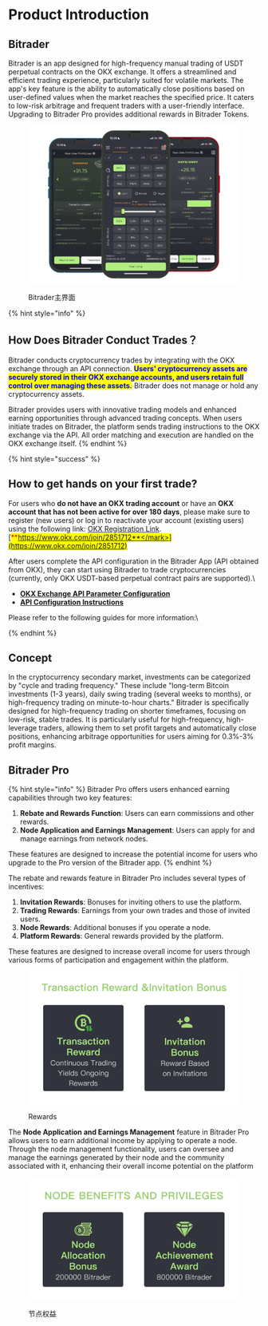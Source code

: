 # Product Introduction

## Bitrader

Bitrader is an app designed for high-frequency manual trading of USDT perpetual contracts on the OKX exchange. It offers a streamlined and efficient trading experience, particularly suited for volatile markets. The app's key feature is the ability to automatically close positions based on user-defined values when the market reaches the specified price. It caters to low-risk arbitrage and frequent traders with a user-friendly interface. Upgrading to Bitrader Pro provides additional rewards in Bitrader Tokens.

<figure><img src=".gitbook/assets/Group 47322.png" alt=""><figcaption><p>Bitrader主界面</p></figcaption></figure>

{% hint style="info" %}
## How Does Bitrader Conduct Trades？

Bitrader conducts cryptocurrency trades by integrating with the OKX exchange through an API connection. <mark style="color:blue;">**Users’ cryptocurrency assets are securely stored in their OKX exchange accounts, and users retain full control over managing these assets.**</mark> Bitrader does not manage or hold any cryptocurrency assets.

Bitrader provides users with innovative trading models and enhanced earning opportunities through advanced trading concepts. When users initiate trades on Bitrader, the platform sends trading instructions to the OKX exchange via the API. All order matching and execution are handled on the OKX exchange itself.
{% endhint %}

{% hint style="success" %}
## How to get hands on your first trade?

For users who **do not have an OKX trading account** or have an **OKX account that has not been active for over 180 days**, please make sure to register (new users) or log in to reactivate your account (existing users) using the following link: [OKX Registration Link](https://www.okx.com/join/2851712).[<mark style="color:red;">**https://www.okx.com/join/2851712**</mark>](https://www.okx.com/join/2851712)



After users complete the API configuration in the Bitrader App (API obtained from OKX), they can start using Bitrader to trade cryptocurrencies (currently, only OKX USDT-based perpetual contract pairs are supported).\


* [**OKX Exchange API Parameter Configuration**](bitrader-user-guide/api-setting/api1.md)
* [**API Configuration Instructions**](bitrader-user-guide/api-setting/)

Please refer to the following guides for more information:\

{% endhint %}

## Concept

In the cryptocurrency secondary market, investments can be categorized by "cycle and trading frequency." These include "long-term Bitcoin investments (1-3 years), daily swing trading (several weeks to months), or high-frequency trading on minute-to-hour charts." Bitrader is specifically designed for high-frequency trading on shorter timeframes, focusing on low-risk, stable trades. It is particularly useful for high-frequency, high-leverage traders, allowing them to set profit targets and automatically close positions, enhancing arbitrage opportunities for users aiming for 0.3%-3% profit margins.

## Bitrader Pro

{% hint style="info" %}
Bitrader Pro offers users enhanced earning capabilities through two key features:

1. **Rebate and Rewards Function**: Users can earn commissions and other rewards.
2. **Node Application and Earnings Management**: Users can apply for and manage earnings from network nodes.

These features are designed to increase the potential income for users who upgrade to the Pro version of the Bitrader app.
{% endhint %}

The rebate and rewards feature in Bitrader Pro includes several types of incentives:

1. **Invitation Rewards**: Bonuses for inviting others to use the platform.
2. **Trading Rewards**: Earnings from your own trades and those of invited users.
3. **Node Rewards**: Additional bonuses if you operate a node.
4. **Platform Rewards**: General rewards provided by the platform.

These features are designed to increase overall income for users through various forms of participation and engagement within the platform.

<figure><img src=".gitbook/assets/Group 47326.png" alt=""><figcaption><p>Rewards</p></figcaption></figure>

The **Node Application and Earnings Management** feature in Bitrader Pro allows users to earn additional income by applying to operate a node. Through the node management functionality, users can oversee and manage the earnings generated by their node and the community associated with it, enhancing their overall income potential on the platform

<figure><img src=".gitbook/assets/Group 47325.png" alt=""><figcaption><p>节点权益</p></figcaption></figure>
